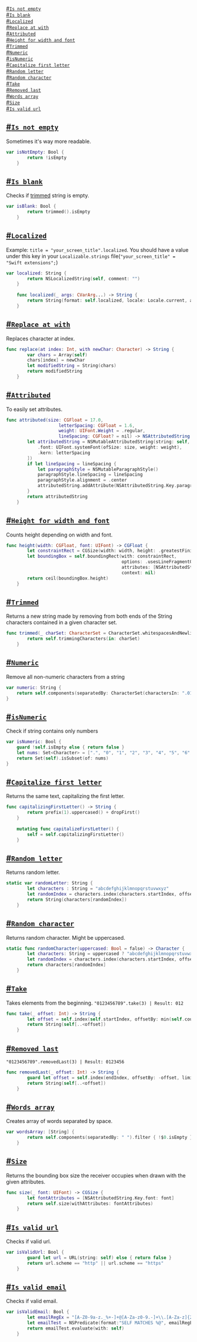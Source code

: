 [#`Is not empty`](https://github.com/mikhailpanfilov/SwiftExtensions/blob/master/String.md#is-not-empty)<br/>
[#`Is blank`](https://github.com/mikhailpanfilov/SwiftExtensions/blob/master/String.md#is-blank)<br/>
[#`Localized`](https://github.com/mikhailpanfilov/SwiftExtensions/blob/master/String.md#localized)<br/>
[#`Replace at with`](https://github.com/mikhailpanfilov/SwiftExtensions/blob/master/String.md#replace-at-with)<br/>
[#`Attributed`](https://github.com/mikhailpanfilov/SwiftExtensions/blob/master/String.md#attributed)<br/>
[#`Height for width and font`](https://github.com/mikhailpanfilov/SwiftExtensions/blob/master/String.md#height-for-width-and-font)<br/>
[#`Trimmed`](https://github.com/mikhailpanfilov/SwiftExtensions/blob/master/String.md#trimmed)<br/>
[#`Numeric`](https://github.com/mikhailpanfilov/SwiftExtensions/blob/master/String.md#numeric)<br/>
[#`isNumeric`](https://github.com/mikhailpanfilov/SwiftExtensions/blob/master/String.md#isnumeric)<br/>
[#`Capitalize first letter`](https://github.com/mikhailpanfilov/SwiftExtensions/blob/master/String.md#capitalize-first-letter)<br/>
[#`Random letter`](https://github.com/mikhailpanfilov/SwiftExtensions/blob/master/String.md#random-letter)<br/>
[#`Random character`](https://github.com/mikhailpanfilov/SwiftExtensions/blob/master/String.md#random-character)<br/>[#`Take`](https://github.com/mikhailpanfilov/SwiftExtensions/blob/master/String.md#take)<br/>
[#`Removed last`](https://github.com/mikhailpanfilov/SwiftExtensions/blob/master/String.md#removed-last)<br/>
[#`Words array`](https://github.com/mikhailpanfilov/SwiftExtensions/blob/master/String.md#words-array)<br/>
[#`Size`](https://github.com/mikhailpanfilov/SwiftExtensions/blob/master/String.md#size)<br/>
[#`Is valid url`](https://github.com/mikhailpanfilov/SwiftExtensions/blob/master/String.md#is-valid-url)<br/>



## [#`Is not empty`]()

Sometimes it's way more readable.

```swift
var isNotEmpty: Bool {
        return !isEmpty
    }
```

## [#`Is blank`]()

Checks if [trimmed](https://github.com/mikhailpanfilov/SwiftExtensions/blob/master/String.md#trimmed) string is empty.

```swift
var isBlank: Bool {
        return trimmed().isEmpty
    }
```

## [#`Localized`]()

Example: `title = "your_screen_title".localized`. You should have a value under this key in your `Localizable.strings` file(`"your_screen_title" = "Swift extensions";`)

```swift
var localized: String {
        return NSLocalizedString(self, comment: "")
    }
    
    func localized(_ args: CVarArg...) -> String {
        return String(format: self.localized, locale: Locale.current, arguments: args)
    }
```

## [#`Replace at with`]()

Replaces character at index.

```swift
func replace(at index: Int, with newChar: Character) -> String {
        var chars = Array(self)
        chars[index] = newChar
        let modifiedString = String(chars)
        return modifiedString
    }
```

## [#`Attributed`]()

To easily set attributes.

```swift
func attributed(size: CGFloat = 17.0,
                    letterSpacing: CGFloat = 1.6,
                    weight: UIFont.Weight = .regular,
                    lineSpacing: CGFloat? = nil) -> NSAttributedString {
        let attributedString = NSMutableAttributedString(string: self, attributes: [
            .font: UIFont.systemFont(ofSize: size, weight: weight),
            .kern: letterSpacing
        ])
        if let lineSpacing = lineSpacing {
            let paragraphStyle = NSMutableParagraphStyle()
            paragraphStyle.lineSpacing = lineSpacing
            paragraphStyle.alignment = .center
            attributedString.addAttribute(NSAttributedString.Key.paragraphStyle, value: paragraphStyle, range: NSMakeRange(0, attributedString.length))
        }
        return attributedString
    }
```

## [#`Height for width and font`]()

Counts height depending on width and font.

```swift
func height(width: CGFloat, font: UIFont) -> CGFloat {
        let constraintRect = CGSize(width: width, height: .greatestFiniteMagnitude)
        let boundingBox = self.boundingRect(with: constraintRect,
                                            options: .usesLineFragmentOrigin,
                                            attributes: [NSAttributedString.Key.font: font],
                                            context: nil)
        return ceil(boundingBox.height)
    }
```

## [#`Trimmed`]()

Returns a new string made by removing from both ends of the String characters contained in a given character set.

```swift
func trimmed(_ charSet: CharacterSet = CharacterSet.whitespacesAndNewlines) -> String {
        return self.trimmingCharacters(in: charSet)
    }
```

## [#`Numeric`]()

Remove all non-numeric characters from a string

```swift
var numeric: String {
    return self.components(separatedBy: CharacterSet(charactersIn: ".0123456789").inverted).joined(separator: "")
}
```

## [#`isNumeric`]()

Check if string contains only numbers

```swift
var isNumeric: Bool {
    guard !self.isEmpty else { return false }
    let nums: Set<Character> = [".", "0", "1", "2", "3", "4", "5", "6", "7", "8", "9"]
    return Set(self).isSubset(of: nums)
}
```

## [#`Capitalize first letter`]()

Returns the same text, capitalizing the first letter.

```swift
func capitalizingFirstLetter() -> String {
        return prefix(1).uppercased() + dropFirst()
    }
    
    mutating func capitalizeFirstLetter() {
        self = self.capitalizingFirstLetter()
    }
```

## [#`Random letter`]()

Returns random letter.

```swift
static var randomLetter: String {
        let characters : String = "abcdefghijklmnopqrstuvwxyz"
        let randomIndex = characters.index(characters.startIndex, offsetBy: Int(arc4random_uniform(UInt32(characters.count))))
        return String(characters[randomIndex])
    }
```

## [#`Random character`]()

Returns random character. Might be uppercased.

```swift
static func randomCharacter(uppercased: Bool = false) -> Character {
        let characters: String = uppercased ? "abcdefghijklmnopqrstuvwxyz".uppercased() : "abcdefghijklmnopqrstuvwxyz"
        let randomIndex = characters.index(characters.startIndex, offsetBy: Int(arc4random_uniform(UInt32(characters.count))))
        return characters[randomIndex]
    }
```

## [#`Take`]()

Takes elements from the beginning. `"0123456789".take(3) | Result: 012`

```swift
func take(_ offset: Int) -> String {
        let offset = self.index(self.startIndex, offsetBy: min(self.count, offset))
        return String(self[..<offset])
    }
```

## [#`Removed last`]()

`"0123456789".removedLast(3) | Result: 0123456`

```swift
func removedLast(_ offset: Int) -> String {
        guard let offset = self.index(endIndex, offsetBy: -offset, limitedBy: startIndex) else { return "" }
        return String(self[..<offset])
    }
```

## [#`Words array`]()

Creates array of words separated by space.

```swift
var wordsArray: [String] {
        return self.components(separatedBy: " ").filter { !$0.isEmpty }
    }
```

## [#`Size`]()

Returns the bounding box size the receiver occupies when drawn with the given attributes.

```swift
func size(_ font: UIFont) -> CGSize {
        let fontAttributes = [NSAttributedString.Key.font: font]
        return self.size(withAttributes: fontAttributes)
    }
```

## [#`Is valid url`]()

Checks if valid url.

```swift
var isValidUrl: Bool {
        guard let url = URL(string: self) else { return false }
        return url.scheme == "http" || url.scheme == "https"
    }
```

## [#`Is valid email`]()

Checks if valid email.

```swift
var isValidEmail: Bool {
        let emailRegEx = "[A-Z0-9a-z._%+-]+@[A-Za-z0-9.-]+\\.[A-Za-z]{2,64}"
        let emailTest = NSPredicate(format:"SELF MATCHES %@", emailRegEx)
        return emailTest.evaluate(with: self)
    }
```



